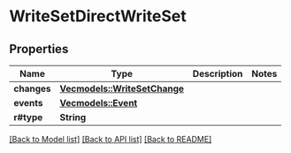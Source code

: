 # WriteSetDirectWriteSet

## Properties

Name | Type | Description | Notes
------------ | ------------- | ------------- | -------------
**changes** | [**Vec<models::WriteSetChange>**](WriteSetChange.md) |  | 
**events** | [**Vec<models::Event>**](Event.md) |  | 
**r#type** | **String** |  | 

[[Back to Model list]](../README.md#documentation-for-models) [[Back to API list]](../README.md#documentation-for-api-endpoints) [[Back to README]](../README.md)


